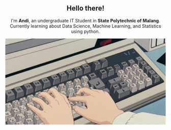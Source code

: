 <h2 align='center'> Hello there!</h2>

<p align='center'>
   I'm <b>Andi</b>, an undergraduate IT Student in <b>State Polytechnic of Malang</b>. Currently learning about Data Science, Machine Learning, and Statistics using python.
</p>

<p align='center'>
  <img src='./Assets/keyboard.gif'>
</p>

